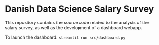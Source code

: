 # Danish Data Science Salary Survey
This repository contains the source code related to the analysis of the salary
survey, as well as the development of a dashboard webapp.

To launch the dashboard: `streamlit run src/dashboard.py`

